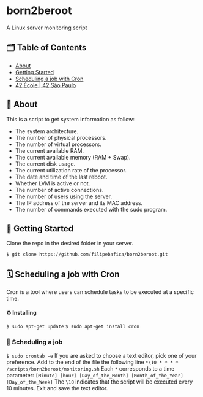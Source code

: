 # born2beroot
A Linux server monitoring script

## 🗂 Table of Contents
* [About](#-about)
* [Getting Started](#-getting-started)
* [Scheduling a job with Cron](#-scheduling-a-job-with-cron)
* [42 École | 42 São Paulo](#-42-école--42-são-paulo)

## 🧐 About
This is a script to get system information as follow:
* The system architecture.
* The number of physical processors.
* The number of virtual processors.
* The current available RAM.
* The current available memory (RAM + Swap).
* The current disk usage.
* The current utilization rate of the processor.
* The date and time of the last reboot.
* Whether LVM is active or not.
* The number of active connections.
* The number of users using the server.
* The IP address of the server and its MAC address.
* The number of commands executed with the sudo program.

## 🏁 Getting Started
Clone the repo in the desired folder in your server.
```
$ git clone https://github.com/filipebafica/born2beroot.git
```

## 🗓️ Scheduling a job with Cron
Cron is a tool where users can schedule tasks to be executed at a specific time.

#### ⚙️ Installing
`$ sudo apt-get update`
`$ sudo apt-get install cron`

### 🎈 Scheduling a job
`$ sudo crontab -e`
If you are asked to choose a text editor, pick one of your preference.
Add to the end of the file the following line
`*\10 * * * * /scripts/born2beroot/monitoring.sh`
Each `*` corresponds to a time parameter: 
`[Minute] [hour] [Day_of_the_Month] [Month_of_the_Year] [Day_of_the_Week]`
The `\10` indicates that the script will be executed every 10 minutes.
Exit and save the text editor.